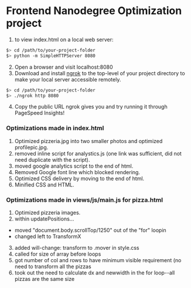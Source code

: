 # Frontend Nanodegree Optimization project

1. to view index.html on a local web server:

  ```bash
  $> cd /path/to/your-project-folder
  $> python -m SimpleHTTPServer 8080
  ```

2. Open a browser and visit localhost:8080
3. Download and install [ngrok](https://ngrok.com/) to the top-level of your project directory to make your local server accessible remotely.

  ``` bash
  $> cd /path/to/your-project-folder
  $> ./ngrok http 8080
  ```

4. Copy the public URL ngrok gives you and try running it through PageSpeed Insights!

### Optimizations made in index.html

1. Optimized pizzeria.jpg into two smaller photos and optimized profilepic.jpg.
2. removed inline script for analystics.js (one link was sufficient, did not need duplicate with the script).
3. moved google analytics script to the end of html.
4. Removed Google font line which blocked rendering.
5. Optimized CSS delivery by moving to the end of html.
6. Minified CSS and HTML.

### Optimizations made in views/js/main.js for pizza.html


1. Optimized pizzeria images.
2. within updatePositions...
  - moved "document.body.scrollTop/1250" out of the "for" loopin
  - changed left to TransformX
3. added will-change: transform to .mover in style.css
4. called for size of array before loops
5. got number of col and rows to have minimum visible requirement (no need to transform all the pizzas
6. took out the need to calculate dx and newwidth in the for loop--all pizzas are the same size
